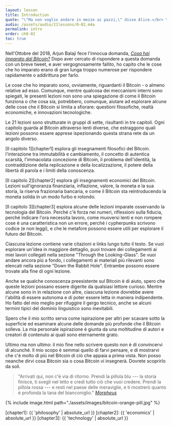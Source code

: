```yaml
---
layout: lesson
title: Introduction
quote: "\"Ma non voglio andare in mezzo ai pazzi,\" disse Alice.</br> \"Oh, non puoi evitarlo,\" disse il Gatto: \"Siamo tutti pazzi qui. Io sono pazzo. Tu sei pazza.\"</br> \"Come sai che sono pazza?\" disse Alice.</br> \"Devi esserlo,\" disse il Gatto, \"o non saresti arrivata qui.\"</br>"
audio: /assets/audio/21lessons/0-02.m4a
permalink: intro
order: ch0-02
toc: true
---
```


Nell'Ottobre del 2018, Arjun Balaji fece l'innocua domanda, [*Cosa hai imparato dal Bitcoin?*][this question] 
Dopo aver cercato di rispondere a questa domanda con un breve tweet, e aver vergognosamente fallito, 
ho capito che le cose che ho imparato erano di gran lunga troppo numerose per rispondere 
rapidamente o addirittura per farlo.

Le cose che ho imparato sono, ovviamente, riguardanti il Bitcoin - o almeno relative ad 
esso. Comunque, mentre qualcosa dei meccanismi interni sono spiegati, le 
presenti lezioni non sono una spiegazione di come il Bitcoin funziona o che cosa sia,
potrebbero, comunque, aiutare ad esplorare alcune delle cose che il Bitcoin si limita a sfiorare:
questioni filosofiche, realtà economiche, e innovazioni tecnologiche.

Le 21 lezioni sono strutturate in gruppi di sette, risultanti in tre capitoli.
Ogni capitolo guarda al Bitcoin attraverso lenti diverse, che estraggono
quali lezioni possono essere apprese ispezionando questa strana rete da un angolo 
diverso.

[Il capitolo 1][chapter1] esplora gli insegnamenti filosofici del Bitcoin. 
l'interazione tra immutabilità e cambiamento, il concetto di autentica scarsità,
l'immacolata concezione di Bitcoin, il problema dell'identità, la contraddizione della replicazione 
e della localizzazione, il potere della libertà di parola e i limiti della conoscenza.

[Il capitolo 2][chapter2] esplora gli insegnamenti economici del Bitcoin. Lezioni 
sull'ignoranza finanziaria, inflazione, valore, la moneta e la sua storia, la riserva 
frazionaria bancaria, e come il Bitcoin sta reintroducendo la moneta solida in un modo 
furbo e rotondo.

[Il capitolo 3][chapter3] esplora alcune delle lezioni imparate osservando la
tecnologia del Bitcoin. Perché c'è forza nei numeri, riflessioni sulla fiducia,
perché indicare l'ora necessita lavoro, come muoversi lenti e non rompere cose è una
caratteristica non un errore, perché i cypherpunks scrivono codice (e non leggi), 
e che le metafore possono essere utili per esplorare il futuro del Bitcoin.

Ciascuna lezione contiene varie citazioni e links lungo tutto il testo. Se vuoi 
esplorare un'idea in maggiore dettaglio, puoi trovare dei collegamenti ai miei lavori collegati
nella sezione "Through the Looking-Glass". Se vuoi andare ancora più a fondo, i collegamenti 
ai materiali più rilevanti sono elencati nella sezione "Down the Rabbit Hole".
Entrambe possono essere trovate alla fine di ogni lezione.

Anche se qualche conoscenza preesistente sul Bitcoin è di aiuto, spero che queste
lezioni possano essere digerite da qualsiasi lettore curioso. Mentre alcune sono in 
in relazione con altre, ciascuna lezione dovrebbe avere l'abilità di essere autonoma e di poter 
essere letta in maniera indipendente. 
Ho fatto del mio meglio per rifuggire il gergo tecnico, anche se alcuni termini tipici del 
dominio linguistico sono inevitabili.


Spero che il mio scritto serva come ispirazione per altri per scavare sotto la 
superficie ed esaminare alcune delle domande più profonde che il Bitcoin solleva. La mia 
personale ispirazione è giunta da una moltitudine di autori e creatori di contenuto ai quali
sono eternamente grato.

Ultimo ma non ultimo: il mio fine nello scrivere questo non è di convincervi di alcunché.
Il mio scopo è semmai quello di farvi pensare, e di mostrarvi che c'è molto di più nel Bitcoin 
di ciò che appaia a prima vista. Non posso neanche dirvi cosa Bitcoin sia o cosa Bitcoin vi 
insegnerà. Dovrete scoprirlo da soli.

> "Arrivati qui, non c'è via di ritorno. Prendi la pillola blu --- la 
> storia finisce, ti svegli nel letto e credi tutto ciò che vuoi 
> credere. Prendi la pillola rossa --- e resti nel paese delle meraviglie, e 
> ti mostrerò quanto è profonda la tana del bianconiglio."
> <cite>[Morpheus][Morpheus]</cite>

{% include image.html path="./assets/images/bitcoin-orange-pill.jpg" %}

[Morpheus]: https://en.wikipedia.org/wiki/Red_pill_and_blue_pill#The_Matrix_(1999)
[this question]: https://twitter.com/arjunblj/status/1050073234719293440

<!-- Internal -->
[chapter1]: {{ 'philosophy' | absolute_url }}
[chapter2]: {{ 'economics' | absolute_url }}
[chapter3]: {{ 'technology' | absolute_url }}

<!-- Wikipedia -->
[alice]: https://en.wikipedia.org/wiki/Alice%27s_Adventures_in_Wonderland
[carroll]: https://en.wikipedia.org/wiki/Lewis_Carroll
